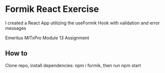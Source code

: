 # Formik React Exercise

I created a React App utilizing the useFormik Hook with validation and error messages

Emeritus MITxPro Module 13 Assignment

## How to

Clone repo, install dependencies: npm i formik, then run npm start

